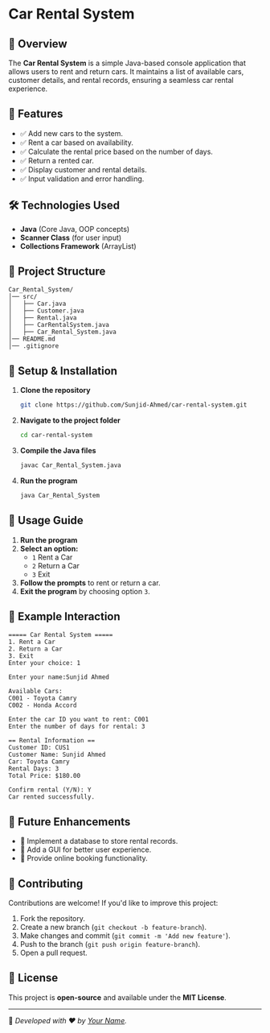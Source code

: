 # Car Rental System

## 📌 Overview
The **Car Rental System** is a simple Java-based console application that allows users to rent and return cars. It maintains a list of available cars, customer details, and rental records, ensuring a seamless car rental experience.

## 🚀 Features
- ✅ Add new cars to the system.
- ✅ Rent a car based on availability.
- ✅ Calculate the rental price based on the number of days.
- ✅ Return a rented car.
- ✅ Display customer and rental details.
- ✅ Input validation and error handling.

## 🛠️ Technologies Used
- **Java** (Core Java, OOP concepts)
- **Scanner Class** (for user input)
- **Collections Framework** (ArrayList)

## 📂 Project Structure
```
Car_Rental_System/
│── src/
│   ├── Car.java
│   ├── Customer.java
│   ├── Rental.java
│   ├── CarRentalSystem.java
│   ├── Car_Rental_System.java
│── README.md
│── .gitignore
```

## 🔧 Setup & Installation
1. **Clone the repository**
   ```sh
   git clone https://github.com/Sunjid-Ahmed/car-rental-system.git
   ```
2. **Navigate to the project folder**
   ```sh
   cd car-rental-system
   ```
3. **Compile the Java files**
   ```sh
   javac Car_Rental_System.java
   ```
4. **Run the program**
   ```sh
   java Car_Rental_System
   ```

## 📌 Usage Guide
1. **Run the program**
2. **Select an option:**
   - `1` Rent a Car
   - `2` Return a Car
   - `3` Exit
3. **Follow the prompts** to rent or return a car.
4. **Exit the program** by choosing option `3`.

## 📝 Example Interaction
```
===== Car Rental System =====
1. Rent a Car
2. Return a Car
3. Exit
Enter your choice: 1

Enter your name:Sunjid Ahmed

Available Cars:
C001 - Toyota Camry
C002 - Honda Accord

Enter the car ID you want to rent: C001
Enter the number of days for rental: 3

== Rental Information ==
Customer ID: CUS1
Customer Name: Sunjid Ahmed
Car: Toyota Camry
Rental Days: 3
Total Price: $180.00

Confirm rental (Y/N): Y
Car rented successfully.
```

## 📌 Future Enhancements
- 🔹 Implement a database to store rental records.
- 🔹 Add a GUI for better user experience.
- 🔹 Provide online booking functionality.

## 🤝 Contributing
Contributions are welcome! If you'd like to improve this project:
1. Fork the repository.
2. Create a new branch (`git checkout -b feature-branch`).
3. Make changes and commit (`git commit -m 'Add new feature'`).
4. Push to the branch (`git push origin feature-branch`).
5. Open a pull request.

## 📜 License
This project is **open-source** and available under the **MIT License**.

---
🚀 *Developed with ❤️ by [Your Name](https://github.com/Sunjid-Ahmed).*

